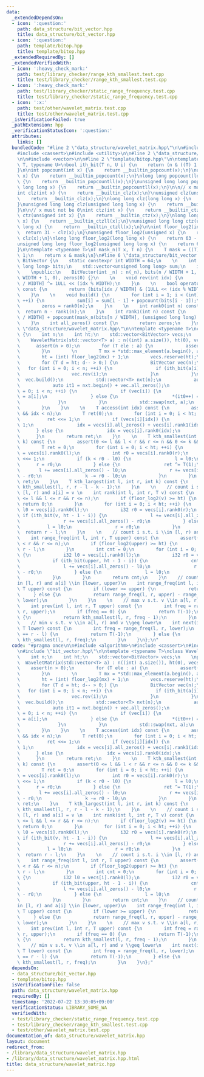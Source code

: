 ```yaml
---
data:
  _extendedDependsOn:
  - icon: ':question:'
    path: data_structure/bit_vector.hpp
    title: data_structure/bit_vector.hpp
  - icon: ':question:'
    path: template/bitop.hpp
    title: template/bitop.hpp
  _extendedRequiredBy: []
  _extendedVerifiedWith:
  - icon: ':heavy_check_mark:'
    path: test/library_checker/range_kth_smallest.test.cpp
    title: test/library_checker/range_kth_smallest.test.cpp
  - icon: ':heavy_check_mark:'
    path: test/library_checker/static_range_frequency.test.cpp
    title: test/library_checker/static_range_frequency.test.cpp
  - icon: ':x:'
    path: test/other/wavelet_matrix.test.cpp
    title: test/other/wavelet_matrix.test.cpp
  _isVerificationFailed: true
  _pathExtension: hpp
  _verificationStatusIcon: ':question:'
  attributes:
    links: []
  bundledCode: "#line 2 \"data_structure/wavelet_matrix.hpp\"\n\n#include <algorithm>\n\
    #include <cassert>\n#include <utility>\n\n#line 2 \"data_structure/bit_vector.hpp\"\
    \n\n#include <vector>\n\n#line 2 \"template/bitop.hpp\"\n\ntemplate <typename\
    \ T, typename U>\nbool ith_bit(T n, U i) {\n    return (n & ((T) 1 << i)) != 0;\n\
    }\n\nint popcount(int x) {\n    return __builtin_popcount(x);\n}\nunsigned popcount(unsigned\
    \ x) {\n    return __builtin_popcount(x);\n}\nlong long popcount(long long x)\
    \ {\n    return __builtin_popcountll(x);\n}\nunsigned long long popcount(unsigned\
    \ long long x) {\n    return __builtin_popcountll(x);\n}\n\n// x must not be 0\n\
    int clz(int x) {\n    return __builtin_clz(x);\n}\nunsigned clz(unsigned x) {\n\
    \    return __builtin_clz(x);\n}\nlong long clz(long long x) {\n    return __builtin_clzll(x);\n\
    }\nunsigned long long clz(unsigned long long x) {\n    return __builtin_clzll(x);\n\
    }\n\n// x must not be 0\nint ctz(int x) {\n    return __builtin_ctz(x);\n}\nunsigned\
    \ ctz(unsigned int x) {\n    return __builtin_ctz(x);\n}\nlong long ctz(long long\
    \ x) {\n    return __builtin_ctzll(x);\n}\nunsigned long long ctz(unsigned long\
    \ long x) {\n    return __builtin_ctzll(x);\n}\n\nint floor_log2(int x) {\n  \
    \  return 31 - clz(x);\n}\nunsigned floor_log2(unsigned x) {\n    return 31 -\
    \ clz(x);\n}\nlong long floor_log2(long long x) {\n    return 63 - clz(x);\n}\n\
    unsigned long long floor_log2(unsigned long long x) {\n    return 63 - clz(x);\n\
    }\n\ntemplate <typename T>\nT mask_n(T x, T n) {\n    T mask = ((T) 1 << n) -\
    \ 1;\n    return x & mask;\n}\n#line 6 \"data_structure/bit_vector.hpp\"\n\nclass\
    \ BitVector {\n    static constexpr int WIDTH = 64;\n    \n    int n;\n    std::vector<unsigned\
    \ long long> bits;\n    std::vector<unsigned long long> sum;\n    int zeros;\n\
    \    \npublic:\n    BitVector(int _n) : n(_n), bits(n / WIDTH + 1, 0), sum(n /\
    \ WIDTH + 1, 0), zeros(0) {}\n    \n    void rev(int idx) {\n        bits[idx\
    \ / WIDTH] ^= 1ULL << (idx % WIDTH);\n    }\n    \n    bool operator[](int idx)\
    \ const {\n        return (bits[idx / WIDTH] & (1ULL << (idx % WIDTH))) != 0;\n\
    \    }\n    \n    void build() {\n        for (int i = 1; i < (int) sum.size();\
    \ ++i) {\n            sum[i] = sum[i - 1] + popcount(bits[i - 1]);\n        }\n\
    \        zeros = rank0(n);\n    }\n    \n    int rank0(int n) const {\n      \
    \  return n - rank1(n);\n    }\n    int rank1(int n) const {\n        return sum[n\
    \ / WIDTH] + popcount(mask_n(bits[n / WIDTH], (unsigned long long) (n % WIDTH)));\n\
    \    }\n    int all_zeros() const {\n        return zeros;\n    }\n};\n#line 8\
    \ \"data_structure/wavelet_matrix.hpp\"\n\ntemplate <typename T>\nclass WaveletMatrix\
    \ {\n    int n;\n    int ht;\n    std::vector<BitVector> vecs;\n    \npublic:\n\
    \    WaveletMatrix(std::vector<T> a) : n((int) a.size()), ht(0), vecs() {\n  \
    \      assert(n > 0);\n        for (T ele : a) {\n            assert(ele >= 0);\n\
    \        }\n        \n        T mx = *std::max_element(a.begin(), a.end());\n\
    \        ht = (int) floor_log2(mx) + 1;\n        vecs.reserve(ht);\n        \n\
    \        for (T d = ht; d-- > 0;) {\n            BitVector vec(n);\n         \
    \   for (int i = 0; i < n; ++i) {\n                if (ith_bit(a[i], d)) {\n \
    \                   vec.rev(i);\n                }\n            }\n          \
    \  vec.build();\n            std::vector<T> nxt(n);\n            auto it0 = nxt.begin();\n\
    \            auto it1 = nxt.begin() + vec.all_zeros();\n            for (int i\
    \ = 0; i < n; ++i) {\n                if (vec[i]) {\n                    *(it1++)\
    \ = a[i];\n                } else {\n                    *(it0++) = a[i];\n  \
    \              }\n            }\n            std::swap(nxt, a);\n            vecs.emplace_back(std::move(vec));\n\
    \        }\n    }\n    \n    T access(int idx) const {\n        assert(0 <= idx\
    \ && idx < n);\n        T ret(0);\n        for (int i = 0; i < ht; ++i) {\n  \
    \          ret <<= 1;\n            if (vecs[i][idx]) {\n                ret ^=\
    \ 1;\n                idx = vecs[i].all_zeros() + vecs[i].rank1(idx);\n      \
    \      } else {\n                idx = vecs[i].rank0(idx);\n            }\n  \
    \      }\n        return ret;\n    }\n    \n    T kth_smallest(int l, int r, int\
    \ k) const {\n        assert(0 <= l && l < r && r <= n && 0 <= k && k < r - l);\n\
    \        T ret = 0;\n        for (int i = 0; i < ht; ++i) {\n            int l0\
    \ = vecs[i].rank0(l);\n            int r0 = vecs[i].rank0(r);\n            ret\
    \ <<= 1;\n            if (k < r0 - l0) {\n                l = l0;\n          \
    \      r = r0;\n            } else {\n                ret ^= T(1);\n         \
    \       l += vecs[i].all_zeros() - l0;\n                r += vecs[i].all_zeros()\
    \ - r0;\n                k -= r0 - l0;\n            }\n        }\n        return\
    \ ret;\n    }\n    T kth_largest(int l, int r, int k) const {\n        return\
    \ kth_smallest(l, r, r - l - k - 1);\n    }\n    \n    // count i s.t. i \\in\
    \ [l, r) and a[i] = v \n    int rank(int l, int r, T v) const {\n        assert(0\
    \ <= l && l <= r && r <= n);\n        if (floor_log2(v) >= ht) {\n           \
    \ return 0;\n        }\n        for (int i = 0; i < ht; ++i) {\n            i32\
    \ l0 = vecs[i].rank0(l);\n            i32 r0 = vecs[i].rank0(r);\n           \
    \ if (ith_bit(v, ht - 1 - i)) {\n                l += vecs[i].all_zeros() - l0;\n\
    \                r += vecs[i].all_zeros() - r0;\n            } else {\n      \
    \          l = l0;\n                r = r0;\n            }\n        }\n      \
    \  return r - l;\n    }\n    \n    // count i s.t. i \\in [l, r) and a[i] < upper\n\
    \    int range_freq(int l, int r, T upper) const {\n        assert(0 <= l && l\
    \ < r && r <= n);\n        if (floor_log2(upper) >= ht) {\n            return\
    \ r - l;\n        }\n        int cnt = 0;\n        for (int i = 0; i < ht; ++i)\
    \ {\n            i32 l0 = vecs[i].rank0(l);\n            i32 r0 = vecs[i].rank0(r);\n\
    \            if (ith_bit(upper, ht - 1 - i)) {\n                cnt += r0 - l0;\n\
    \                l += vecs[i].all_zeros() - l0;\n                r += vecs[i].all_zeros()\
    \ - r0;\n            } else {\n                l = l0;\n                r = r0;\n\
    \            }\n        }\n        return cnt;\n    }\n    // count i s.t. i \\\
    in [l, r) and a[i] \\in [lower, upper)\n    int range_freq(int l, int r, T lower,\
    \ T upper) const {\n        if (lower >= upper) {\n            return 0;\n   \
    \     } else {\n            return range_freq(l, r, upper) - range_freq(l, r,\
    \ lower);\n        }\n    }\n    \n    // max v s.t. v \\in a[l, r) and v < upper\n\
    \    int prev(int l, int r, T upper) const {\n        int freq = range_freq(l,\
    \ r, upper);\n        if (freq == 0) {\n            return T(-1);\n        } else\
    \ {\n            return kth_smallest(l, r, freq - 1);\n        }\n    }\n    \n\
    \    // min v s.t. v \\in a[l, r) and v \\geq lower\n    int next(int l, int r,\
    \ T lower) const {\n        int freq = range_freq(l, r, lower);\n        if (freq\
    \ == r - l) {\n            return T(-1);\n        } else {\n            return\
    \ kth_smallest(l, r, freq);\n        }\n    }\n};\n"
  code: "#pragma once\n\n#include <algorithm>\n#include <cassert>\n#include <utility>\n\
    \n#include \"bit_vector.hpp\"\n\ntemplate <typename T>\nclass WaveletMatrix {\n\
    \    int n;\n    int ht;\n    std::vector<BitVector> vecs;\n    \npublic:\n  \
    \  WaveletMatrix(std::vector<T> a) : n((int) a.size()), ht(0), vecs() {\n    \
    \    assert(n > 0);\n        for (T ele : a) {\n            assert(ele >= 0);\n\
    \        }\n        \n        T mx = *std::max_element(a.begin(), a.end());\n\
    \        ht = (int) floor_log2(mx) + 1;\n        vecs.reserve(ht);\n        \n\
    \        for (T d = ht; d-- > 0;) {\n            BitVector vec(n);\n         \
    \   for (int i = 0; i < n; ++i) {\n                if (ith_bit(a[i], d)) {\n \
    \                   vec.rev(i);\n                }\n            }\n          \
    \  vec.build();\n            std::vector<T> nxt(n);\n            auto it0 = nxt.begin();\n\
    \            auto it1 = nxt.begin() + vec.all_zeros();\n            for (int i\
    \ = 0; i < n; ++i) {\n                if (vec[i]) {\n                    *(it1++)\
    \ = a[i];\n                } else {\n                    *(it0++) = a[i];\n  \
    \              }\n            }\n            std::swap(nxt, a);\n            vecs.emplace_back(std::move(vec));\n\
    \        }\n    }\n    \n    T access(int idx) const {\n        assert(0 <= idx\
    \ && idx < n);\n        T ret(0);\n        for (int i = 0; i < ht; ++i) {\n  \
    \          ret <<= 1;\n            if (vecs[i][idx]) {\n                ret ^=\
    \ 1;\n                idx = vecs[i].all_zeros() + vecs[i].rank1(idx);\n      \
    \      } else {\n                idx = vecs[i].rank0(idx);\n            }\n  \
    \      }\n        return ret;\n    }\n    \n    T kth_smallest(int l, int r, int\
    \ k) const {\n        assert(0 <= l && l < r && r <= n && 0 <= k && k < r - l);\n\
    \        T ret = 0;\n        for (int i = 0; i < ht; ++i) {\n            int l0\
    \ = vecs[i].rank0(l);\n            int r0 = vecs[i].rank0(r);\n            ret\
    \ <<= 1;\n            if (k < r0 - l0) {\n                l = l0;\n          \
    \      r = r0;\n            } else {\n                ret ^= T(1);\n         \
    \       l += vecs[i].all_zeros() - l0;\n                r += vecs[i].all_zeros()\
    \ - r0;\n                k -= r0 - l0;\n            }\n        }\n        return\
    \ ret;\n    }\n    T kth_largest(int l, int r, int k) const {\n        return\
    \ kth_smallest(l, r, r - l - k - 1);\n    }\n    \n    // count i s.t. i \\in\
    \ [l, r) and a[i] = v \n    int rank(int l, int r, T v) const {\n        assert(0\
    \ <= l && l <= r && r <= n);\n        if (floor_log2(v) >= ht) {\n           \
    \ return 0;\n        }\n        for (int i = 0; i < ht; ++i) {\n            i32\
    \ l0 = vecs[i].rank0(l);\n            i32 r0 = vecs[i].rank0(r);\n           \
    \ if (ith_bit(v, ht - 1 - i)) {\n                l += vecs[i].all_zeros() - l0;\n\
    \                r += vecs[i].all_zeros() - r0;\n            } else {\n      \
    \          l = l0;\n                r = r0;\n            }\n        }\n      \
    \  return r - l;\n    }\n    \n    // count i s.t. i \\in [l, r) and a[i] < upper\n\
    \    int range_freq(int l, int r, T upper) const {\n        assert(0 <= l && l\
    \ < r && r <= n);\n        if (floor_log2(upper) >= ht) {\n            return\
    \ r - l;\n        }\n        int cnt = 0;\n        for (int i = 0; i < ht; ++i)\
    \ {\n            i32 l0 = vecs[i].rank0(l);\n            i32 r0 = vecs[i].rank0(r);\n\
    \            if (ith_bit(upper, ht - 1 - i)) {\n                cnt += r0 - l0;\n\
    \                l += vecs[i].all_zeros() - l0;\n                r += vecs[i].all_zeros()\
    \ - r0;\n            } else {\n                l = l0;\n                r = r0;\n\
    \            }\n        }\n        return cnt;\n    }\n    // count i s.t. i \\\
    in [l, r) and a[i] \\in [lower, upper)\n    int range_freq(int l, int r, T lower,\
    \ T upper) const {\n        if (lower >= upper) {\n            return 0;\n   \
    \     } else {\n            return range_freq(l, r, upper) - range_freq(l, r,\
    \ lower);\n        }\n    }\n    \n    // max v s.t. v \\in a[l, r) and v < upper\n\
    \    int prev(int l, int r, T upper) const {\n        int freq = range_freq(l,\
    \ r, upper);\n        if (freq == 0) {\n            return T(-1);\n        } else\
    \ {\n            return kth_smallest(l, r, freq - 1);\n        }\n    }\n    \n\
    \    // min v s.t. v \\in a[l, r) and v \\geq lower\n    int next(int l, int r,\
    \ T lower) const {\n        int freq = range_freq(l, r, lower);\n        if (freq\
    \ == r - l) {\n            return T(-1);\n        } else {\n            return\
    \ kth_smallest(l, r, freq);\n        }\n    }\n};"
  dependsOn:
  - data_structure/bit_vector.hpp
  - template/bitop.hpp
  isVerificationFile: false
  path: data_structure/wavelet_matrix.hpp
  requiredBy: []
  timestamp: '2022-07-22 13:30:05+09:00'
  verificationStatus: LIBRARY_SOME_WA
  verifiedWith:
  - test/library_checker/static_range_frequency.test.cpp
  - test/library_checker/range_kth_smallest.test.cpp
  - test/other/wavelet_matrix.test.cpp
documentation_of: data_structure/wavelet_matrix.hpp
layout: document
redirect_from:
- /library/data_structure/wavelet_matrix.hpp
- /library/data_structure/wavelet_matrix.hpp.html
title: data_structure/wavelet_matrix.hpp
---
```

